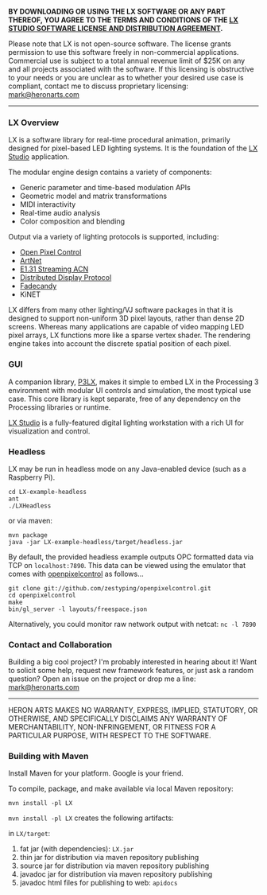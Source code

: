 **BY DOWNLOADING OR USING THE LX SOFTWARE OR ANY PART THEREOF, YOU AGREE TO THE TERMS AND CONDITIONS OF THE [LX STUDIO SOFTWARE LICENSE AND DISTRIBUTION AGREEMENT](http://lx.studio/license).**

Please note that LX is not open-source software. The license grants permission to use this software freely in non-commercial applications. Commercial use is subject to a total annual revenue limit of $25K on any and all projects associated with the software. If this licensing is obstructive to your needs or you are unclear as to whether your desired use case is compliant, contact me to discuss proprietary licensing: mark@heronarts.com

---

### LX Overview ###

LX is a software library for real-time procedural animation, primarily designed for pixel-based LED lighting systems. It is the foundation of the [LX Studio](http://lx.studio) application.

The modular engine design contains a variety of components:

* Generic parameter and time-based modulation APIs
* Geometric model and matrix transformations
* MIDI interactivity
* Real-time audio analysis
* Color composition and blending

Output via a variety of lighting protocols is supported, including:

* [Open Pixel Control](http://openpixelcontrol.org/)
* [ArtNet](http://art-net.org.uk/)
* [E1.31 Streaming ACN](http://www.opendmx.net/index.php/E1.31)
* [Distributed Display Protocol](http://www.3waylabs.com/ddp/)
* [Fadecandy](https://github.com/scanlime/fadecandy)
* KiNET

LX differs from many other lighting/VJ software packages in that it is designed to support non-uniform 3D pixel layouts, rather than dense 2D screens. Whereas many applications are capable of video mapping LED pixel arrays, LX functions more like a sparse vertex shader. The rendering engine takes into account the discrete spatial position of each pixel.

### GUI ###

A companion library, [P3LX](https://github.com/heronarts/P3LX), makes it simple to embed LX in the Processing 3 environment with modular UI controls and simulation, the  most typical use case. This core library is kept separate, free of any dependency on the Processing libraries or runtime.

[LX Studio](https://github.com/heronarts/LXStudio) is a fully-featured digital lighting workstation with a rich UI for visualization and control.

### Headless ###

LX may be run in headless mode on any Java-enabled device (such as a Raspberry Pi).

```
cd LX-example-headless
ant
./LXHeadless
```

or via maven:
```
mvn package
java -jar LX-example-headless/target/headless.jar
```

By default, the provided headless example outputs OPC formatted data via TCP on `localhost:7890`. This data can be viewed using the emulator that comes with [openpixelcontrol](https://github.com/zestyping/openpixelcontrol) as follows...
```
git clone git://github.com/zestyping/openpixelcontrol.git
cd openpixelcontrol
make
bin/gl_server -l layouts/freespace.json
```
Alternatively, you could monitor raw network output with netcat: `nc -l 7890`


### Contact and Collaboration ###

Building a big cool project? I'm probably interested in hearing about it! Want to solicit some help, request new framework features, or just ask a random question? Open an issue on the project or drop me a line: mark@heronarts.com

---

HERON ARTS MAKES NO WARRANTY, EXPRESS, IMPLIED, STATUTORY, OR OTHERWISE, AND SPECIFICALLY DISCLAIMS ANY WARRANTY OF MERCHANTABILITY, NON-INFRINGEMENT, OR FITNESS FOR A PARTICULAR PURPOSE, WITH RESPECT TO THE SOFTWARE.

### Building with Maven ###
Install Maven for your platform. Google is your friend.

To compile, package, and make available via local Maven repository:
```
mvn install -pl LX
```

`mvn install -pl LX` creates the following artifacts:

in `LX/target`:
1. fat jar (with dependencies): `LX.jar`
1. thin jar for distribution via maven repository publishing
1. source jar for distribution via maven repository publishing
1. javadoc jar for distribution via maven repository publishing
1. javadoc html files for publishing to web: `apidocs`
